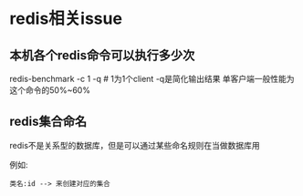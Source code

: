 redis相关issue
===

本机各个redis命令可以执行多少次
---
redis-benchmark -c 1 -q # 1为1个client -q是简化输出结果
单客户端一般性能为这个命令的50%~60%

redis集合命名
---

redis不是关系型的数据库，但是可以通过某些命名规则在当做数据库用

例如:

    类名:id --> 来创建对应的集合
